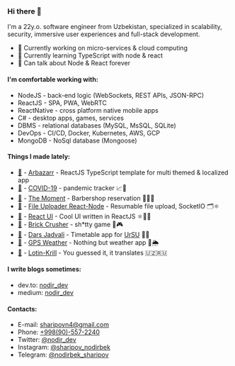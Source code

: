### Hi there 👋

 I'm a 22y.o. software engineer from Uzbekistan, specialized in scalability, security, immersive user experiences and full-stack development.

- 🔭 Currently working on micro-services & cloud computing 
- 🌱 Currently learning TypeScript with node & react
- 💬 Can talk about Node & React forever


#### I'm comfortable working with:

-   NodeJS - back-end logic (WebSockets, REST APIs, JSON-RPC)
-   ReactJS - SPA, PWA, WebRTC
-   ReactNative - cross platform native mobile apps
-   C# - desktop apps, games, services
-   DBMS - relational databases (MySQL, MsSQL, SQLite)
-   DevOps - CI/CD, Docker, Kubernetes, AWS, GCP
-   MongoDB - NoSql database (Mongoose)


#### Things I made lately:

- [🐙](https://github.com/Nodirbek-Sharipov/discounts-react) - [Arbazarr](https://discounts-react.netlify.app/) - ReactJS TypeScript template for multi themed & localized app
- [🐙](https://github.com/Nodirbek-Sharipov/COVID-19-react-build) - [COVID-19](https://uzcovid.netlify.app/) - pandemic tracker 📈📆
- [🐙](https://github.com/Nodirbek-Sharipov/TheMoment) - [The Moment](https://play.google.com/store/apps/details?id=com.nodir.themoment) - Barbershop reservation 💇‍♂️⏰
- [🐙](https://github.com/Nodirbek-Sharipov/FileUpload_React_Node_SocketIO) - [File Uploader React-Node](https://github.com/Nodirbek-Sharipov/FileUpload_React_Node_SocketIO) - Resumable file upload, SocketIO 🗂⚛️
- [🐙](https://github.com/Nodirbek-Sharipov/react-ui) - [React UI](https://ui-react.netlify.app/) - Cool UI written in ReactJS ⚛️👨‍💻
- [🐙](#!) - [Brick Crusher](https://play.google.com/store/apps/details?id=com.NodirbekSharipov.BrickCrusher) - sh*tty game 💩🎮
- [🐙](#!) - [Dars Jadvali](https://play.google.com/store/apps/details?id=com.urdu.NodirbekSharipov.DarsJadvali) - Timetable app for [UrSU](https://www.urdu.uz/en) 📆⏰
- [🐙](https://github.com/Nodirbek-Sharipov/weather) - [GPS Weather](https://gps-weather.netlify.app/) - Nothing but weather app 📍🌦
- [🐙](https://github.com/Nodirbek-Sharipov/lotin-krill) - [Lotin-Krill](https://lotin-krill.netlify.app/) - You guessed it, it translates 🇺🇿🇷🇺


#### I write blogs sometimes:

- dev.to: [nodir_dev](https://dev.to/nodir_dev)
- medium: [nodir_dev](https://medium.com/@nodir_dev)


#### Contacts:

- E-mail: [sharipovn4@gmail.com](mailto://sharipovn4@gmail.com)
- Phone: [+998(90)-557-2240](tel://+998905572240)
- Twitter: [@nodir_dev](https://twitter.com/nodir_dev)
- Instagram: [@sharipov_nodirbek](https://www.instagram.com/sharipov_nodirbek)
- Telegram: [@nodirbek_sharipov](https://t.me/nodirbek_sharipov)
